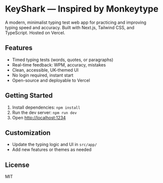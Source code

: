 # KeyShark — Inspired by Monkeytype

A modern, minimalist typing test web app for practicing and improving typing speed and accuracy. Built with Next.js, Tailwind CSS, and TypeScript. Hosted on Vercel.

## Features
- Timed typing tests (words, quotes, or paragraphs)
- Real-time feedback: WPM, accuracy, mistakes
- Clean, accessible, UK-themed UI
- No login required, instant start
- Open-source and deployable to Vercel

## Getting Started
1. Install dependencies: `npm install`
2. Run the dev server: `npm run dev` 
3. Open [http://localhost:1234](http://localhost:1234)

## Customization
- Update the typing logic and UI in `src/app/`
- Add new features or themes as needed

## License
MIT
